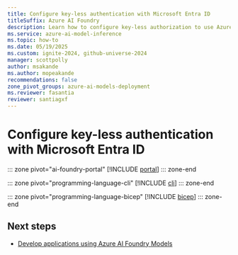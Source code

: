 ```yaml
---
title: Configure key-less authentication with Microsoft Entra ID
titleSuffix: Azure AI Foundry
description: Learn how to configure key-less authorization to use Azure AI Foundry Models with Microsoft Entra ID.
ms.service: azure-ai-model-inference
ms.topic: how-to
ms.date: 05/19/2025
ms.custom: ignite-2024, github-universe-2024
manager: scottpolly
author: msakande
ms.author: mopeakande
recommendations: false
zone_pivot_groups: azure-ai-models-deployment
ms.reviewer: fasantia
reviewer: santiagxf
---
```


# Configure key-less authentication with Microsoft Entra ID

::: zone pivot="ai-foundry-portal"
[!INCLUDE [portal](../../model-inference/includes/configure-entra-id/portal.md)]
::: zone-end

::: zone pivot="programming-language-cli"
[!INCLUDE [cli](../../model-inference/includes/configure-entra-id/cli.md)]
::: zone-end

::: zone pivot="programming-language-bicep"
[!INCLUDE [bicep](../../model-inference/includes/configure-entra-id/bicep.md)]
::: zone-end

## Next steps

* [Develop applications using Azure AI Foundry Models](../../model-inference/supported-languages.md)